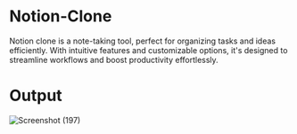 # Notion-Clone
Notion clone is a note-taking tool, perfect for organizing tasks and ideas efficiently. With intuitive features and customizable options, it's designed to streamline workflows and boost productivity effortlessly.
# Output
![Screenshot (197)](https://github.com/Shreya-Reddy-A/Notion-Clone/assets/122392746/c66ba41f-8a20-41bf-9477-03050b6149f9)

